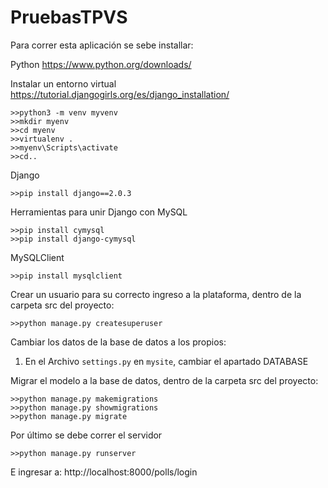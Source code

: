 # PruebasTPVS

Para correr esta aplicación se sebe installar:

Python
https://www.python.org/downloads/

Instalar un entorno virtual 
https://tutorial.djangogirls.org/es/django_installation/
```
>>python3 -m venv myvenv
>>mkdir myenv
>>cd myenv
>>virtualenv .
>>myenv\Scripts\activate
>>cd..
```
Django
```
>>pip install django==2.0.3
```
Herramientas para unir Django con MySQL
```
>>pip install cymysql
>>pip install django-cymysql
```
MySQLClient
```
>>pip install mysqlclient
```
Crear un usuario para su correcto ingreso a la plataforma, dentro de la carpeta src del proyecto:
```
>>python manage.py createsuperuser
```
Cambiar los datos de la base de datos a los propios:
1. En el Archivo `settings.py` en `mysite`, cambiar el apartado DATABASE

Migrar el modelo a la base de datos, dentro de la carpeta src del proyecto:
```
>>python manage.py makemigrations
>>python manage.py showmigrations
>>python manage.py migrate
```
Por último se debe correr el servidor 
```
>>python manage.py runserver
```
E ingresar a:
http://localhost:8000/polls/login
